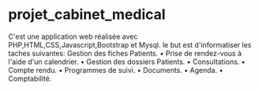 # projet_cabinet_medical
C'est une application web réalisée avec PHP,HTML,CSS,Javascript,Bootstrap et Mysql.
le but est d'informatiser les taches suivantes:
 Gestion des fiches Patients.
• Prise de rendez-vous à l'aide d'un calendrier.
• Gestion des dossiers Patients.
• Consultations.
• Compte rendu.
• Programmes de suivi. 
• Documents.
• Agenda.
• Comptabilité.
